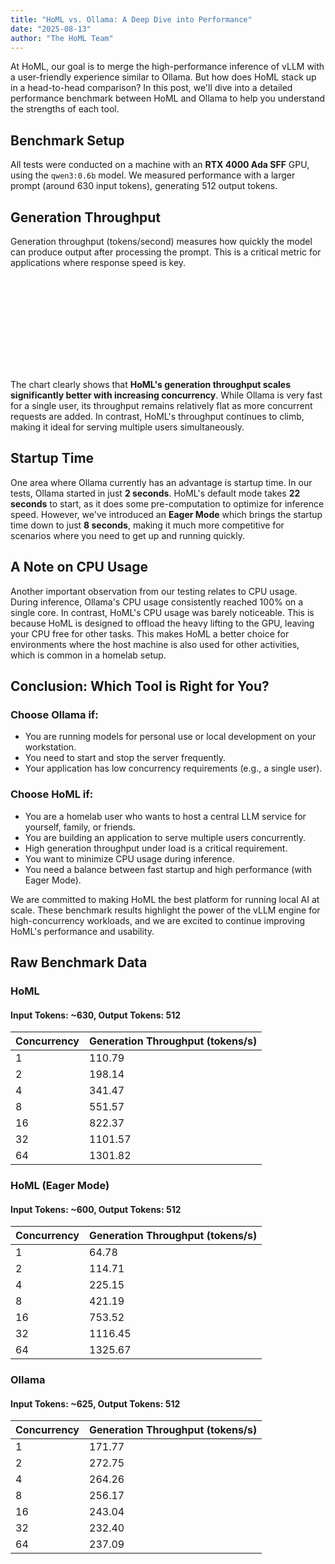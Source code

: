 ```yaml
---
title: "HoML vs. Ollama: A Deep Dive into Performance"
date: "2025-08-13"
author: "The HoML Team"
---
```


At HoML, our goal is to merge the high-performance inference of vLLM with a user-friendly experience similar to Ollama. But how does HoML stack up in a head-to-head comparison? In this post, we'll dive into a detailed performance benchmark between HoML and Ollama to help you understand the strengths of each tool.

## Benchmark Setup
All tests were conducted on a machine with an **RTX 4000 Ada SFF** GPU, using the `qwen3:0.6b` model. We measured performance with a larger prompt (around 630 input tokens), generating 512 output tokens.

## Generation Throughput
Generation throughput (tokens/second) measures how quickly the model can produce output after processing the prompt. This is a critical metric for applications where response speed is key.

<svg id="genThroughputLargePromptChart" class="my-8"></svg>

The chart clearly shows that **HoML's generation throughput scales significantly better with increasing concurrency**. While Ollama is very fast for a single user, its throughput remains relatively flat as more concurrent requests are added. In contrast, HoML's throughput continues to climb, making it ideal for serving multiple users simultaneously.

## Startup Time
One area where Ollama currently has an advantage is startup time. In our tests, Ollama started in just **2 seconds**. HoML's default mode takes **22 seconds** to start, as it does some pre-computation to optimize for inference speed. However, we've introduced an **Eager Mode** which brings the startup time down to just **8 seconds**, making it much more competitive for scenarios where you need to get up and running quickly.

## A Note on CPU Usage
Another important observation from our testing relates to CPU usage. During inference, Ollama's CPU usage consistently reached 100% on a single core. In contrast, HoML's CPU usage was barely noticeable. This is because HoML is designed to offload the heavy lifting to the GPU, leaving your CPU free for other tasks. This makes HoML a better choice for environments where the host machine is also used for other activities, which is common in a homelab setup.

## Conclusion: Which Tool is Right for You?

### Choose Ollama if:
*   You are running models for personal use or local development on your workstation.
*   You need to start and stop the server frequently.
*   Your application has low concurrency requirements (e.g., a single user).

### Choose HoML if:
*   You are a homelab user who wants to host a central LLM service for yourself, family, or friends.
*   You are building an application to serve multiple users concurrently.
*   High generation throughput under load is a critical requirement.
*   You want to minimize CPU usage during inference.
*   You need a balance between fast startup and high performance (with Eager Mode).

We are committed to making HoML the best platform for running local AI at scale. These benchmark results highlight the power of the vLLM engine for high-concurrency workloads, and we are excited to continue improving HoML's performance and usability.

## Raw Benchmark Data
### HoML
#### Input Tokens: ~630, Output Tokens: 512
| Concurrency | Generation Throughput (tokens/s) |
|-------------|----------------------------------|
| 1           | 110.79                           |
| 2           | 198.14                           |
| 4           | 341.47                           |
| 8           | 551.57                           |
| 16          | 822.37                           |
| 32          | 1101.57                          |
| 64          | 1301.82                          |

### HoML (Eager Mode)
#### Input Tokens: ~600, Output Tokens: 512
| Concurrency | Generation Throughput (tokens/s) |
|-------------|----------------------------------|
| 1           | 64.78                            |
| 2           | 114.71                           |
| 4           | 225.15                           |
| 8           | 421.19                           |
| 16          | 753.52                           |
| 32          | 1116.45                          |
| 64          | 1325.67                          |

### Ollama
#### Input Tokens: ~625, Output Tokens: 512
| Concurrency | Generation Throughput (tokens/s) |
|-------------|----------------------------------|
| 1           | 171.77                           |
| 2           | 272.75                           |
| 4           | 264.26                           |
| 8           | 256.17                           |
| 16          | 243.04                           |
| 32          | 232.40                           |
| 64          | 237.09                           |

<script src="https://cdn.jsdelivr.net/npm/chart.xkcd@1.1/dist/chart.xkcd.min.js"></script>
<script>
document.addEventListener('DOMContentLoaded', function () {
    const concurrency = [1, 2, 4, 8, 16, 32, 64];

    // Generation Throughput Data
    const genThroughputHoMLLarge = [110.79, 198.14, 341.47, 551.57, 822.37, 1101.57, 1301.82];
    const genThroughputHoMLEagerLarge = [64.78, 114.71, 225.15, 421.19, 753.52, 1116.45, 1325.67];
    const genThroughputOllamaLarge = [171.77, 272.75, 264.26, 256.17, 243.04, 232.40, 237.09];

    new chartXkcd.XY(document.getElementById('genThroughputLargePromptChart'), {
        title: 'Generation Throughput (Large Prompt)',
        xLabel: 'Concurrency',
        yLabel: 'Tokens/Second',
        data: {
            datasets: [{
                label: 'HoML',
                data: concurrency.map((c, i) => ({ x: c, y: genThroughputHoMLLarge[i] }))
            }, {
                label: 'HoML Eager',
                data: concurrency.map((c, i) => ({ x: c, y: genThroughputHoMLEagerLarge[i] }))
            }, {
                label: 'Ollama',
                data: concurrency.map((c, i) => ({ x: c, y: genThroughputOllamaLarge[i] }))
            }]
        },
        options: {
            xTickCount: 8,
            yTickCount: 5,
            legendPosition: chartXkcd.config.positionType.upRight,
            showLine: true,
            timeFormat: undefined,
            dotSize: 1,
        }
    });
});
</script>